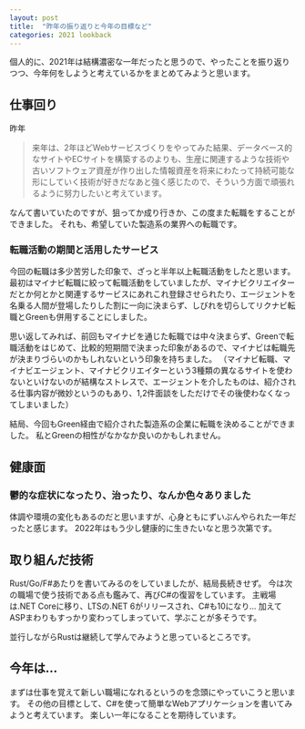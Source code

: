 ```yaml
---
layout: post
title:  "昨年の振り返りと今年の目標など"
categories: 2021 lookback
---
```

個人的に、2021年は結構濃密な一年だったと思うので、やったことを振り返りつつ、今年何をしようと考えているかをまとめてみようと思います。

## 仕事回り
昨年

> 来年は、2年ほどWebサービスづくりをやってみた結果、データベース的なサイトやECサイトを構築するのよりも、生産に関連するような技術や古いソフトウェア資産が作り出した情報資産を将来にわたって持続可能な形にしていく技術が好きだなあと強く感じたので、そういう方面で頑張れるように努力したいと考えています。

なんて書いていたのですが、狙ってか成り行きか、この度また転職をすることができました。
それも、希望していた製造系の業界への転職です。

### 転職活動の期間と活用したサービス

今回の転職は多少苦労した印象で、ざっと半年以上転職活動をしたと思います。
最初はマイナビ転職に絞って転職活動をしていましたが、マイナビクリエイターだとか何とかと関連するサービスにあれこれ登録させられたり、エージェントを名乗る人間が登場したりした割に一向に決まらず、しびれを切らしてリクナビ転職とGreenも併用することにしました。

思い返してみれば、前回もマイナビを通じた転職では中々決まらず、Greenで転職活動をはじめて、比較的短期間で決まった印象があるので、マイナビは転職先が決まりづらいのかもしれないという印象を持ちました。
（マイナビ転職、マイナビエージェント、マイナビクリエイターという3種類の異なるサイトを使わないといけないのが結構なストレスで、エージェントを介したものは、紹介される仕事内容が微妙というのもあり、1,2件面談をしただけでその後使わなくなってしまいました）

結局、今回もGreen経由で紹介された製造系の企業に転職を決めることができました。
私とGreenの相性がなかなか良いのかもしれません。

## 健康面

### 鬱的な症状になったり、治ったり、なんか色々ありました
体調や環境の変化もあるのだと思いますが、心身ともにずいぶんやられた一年だったと感じます。
2022年はもう少し健康的に生きたいなと思う次第です。

## 取り組んだ技術

Rust/Go/F#あたりを書いてみるのをしていましたが、結局長続きせず。
今は次の職場で使う技術である点も鑑みて、再びC#の復習をしています。
主戦場は.NET Coreに移り、LTSの.NET 6がリリースされ、C#も10になり...
加えてASPまわりもすっかり変わってしまっていて、学ぶことが多そうです。

並行しながらRustは継続して学んでみようと思っているところです。

## 今年は...

まずは仕事を覚えて新しい職場になれるというのを念頭にやっていこうと思います。
その他の目標として、C#を使って簡単なWebアプリケーションを書いてみようと考えています。
楽しい一年になることを期待しています。